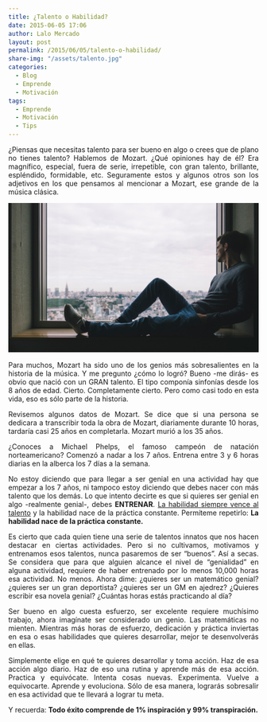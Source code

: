 ```yaml
---
title: ¿Talento o Habilidad?
date: 2015-06-05 17:06
author: Lalo Mercado
layout: post
permalink: /2015/06/05/talento-o-habilidad/
share-img: "/assets/talento.jpg"
categories:
  - Blog
  - Emprende
  - Motivación
tags:
  - Emprende
  - Motivación
  - Tips
---
```


<p style="text-align: justify;">
  ¿Piensas que necesitas talento para ser bueno en algo o crees que de plano no tienes talento? Hablemos de Mozart. ¿Qué opiniones hay de él? Era magnífico, especial, fuera de serie, irrepetible, con gran talento, brillante, espléndido, formidable, etc. Seguramente estos y algunos otros son los adjetivos en los que pensamos al mencionar a Mozart, ese grande de la música clásica.
</p>

<p align="center">
  <img width="600" src="/assets/talento.jpg">
</p>

<p style="text-align: justify;">
  Para muchos, Mozart ha sido uno de los genios más sobresalientes en la historia de la música. Y me pregunto ¿cómo lo logró? Bueno -me dirás- es obvio que nació con un GRAN talento. El tipo componía sinfonías desde los 8 años de edad. Cierto. Completamente cierto. Pero como casi todo en esta vida, eso es sólo parte de la historia.
</p>

<p style="text-align: justify;">
  Revisemos algunos datos de Mozart. Se dice que si una persona se dedicara a transcribir toda la obra de Mozart, diariamente durante 10 horas, tardaría casi 25 años en completarla. Mozart murió a los 35 años.
</p>

<p style="text-align: justify;">
  ¿Conoces a Michael Phelps, el famoso campeón de natación norteamericano? Comenzó a nadar a los 7 años. Entrena entre 3 y 6 horas diarias en la alberca los 7 días a la semana.
</p>

<p style="text-align: justify;">
  No estoy diciendo que para llegar a ser genial en una actividad hay que empezar a los 7 años, ni tampoco estoy diciendo que debes nacer con más talento que los demás. Lo que intento decirte es que si quieres ser genial en algo -realmente genial-, debes <strong>ENTRENAR</strong>. <span style="text-decoration: underline;">La habilidad siempre vence al talento</span> y la habilidad nace de la práctica constante. Permíteme repetirlo: <strong>La habilidad nace de la práctica constante.</strong>
</p>

<p style="text-align: justify;">
  Es cierto que cada quien tiene una serie de talentos innatos que nos hacen destacar en ciertas actividades. Pero si no cultivamos, motivamos y entrenamos esos talentos, nunca pasaremos de ser &#8220;buenos&#8221;. Así a secas. Se considera que para que alguien alcance el nivel de &#8220;genialidad&#8221; en alguna actividad, requiere de haber entrenado por lo menos 10,000 horas esa actividad. No menos. Ahora dime: ¿quieres ser un matemático genial? ¿quieres ser un gran deportista? ¿quieres ser un GM en ajedrez? ¿Quieres escribir esa novela genial? ¿Cuántas horas estás practicando al día?
</p>

<p style="text-align: justify;">
  Ser bueno en algo cuesta esfuerzo, ser excelente requiere muchísimo trabajo, ahora imagínate ser considerado un genio. Las matemáticas no mienten. Mientras más horas de esfuerzo, dedicación y práctica inviertas en esa o esas habilidades que quieres desarrollar, mejor te desenvolverás en ellas.
</p>

<p style="text-align: justify;">
  Simplemente elige en qué te quieres desarrollar y toma acción. Haz de esa acción algo diario. Haz de eso una rutina y aprende más de esa acción. Practica y equivócate. Intenta cosas nuevas. Experimenta. Vuelve a equivocarte. Aprende y evoluciona. Sólo de esa manera, lograrás sobresalir en esa actividad que te llevará a lograr tu meta.
</p>

<p style="text-align: justify;">
  Y recuerda: <strong>Todo éxito comprende de 1% inspiración y 99% transpiración.</strong>
</p>

<p style="text-align: justify;">
